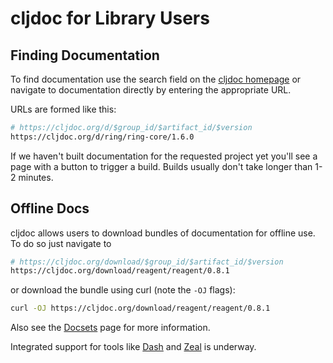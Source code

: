 # cljdoc for Library Users

## Finding Documentation

To find documentation use the search field on the [cljdoc homepage](https://cljdoc.org)
or navigate to documentation directly by entering the appropriate URL.

URLs are formed like this:

```sh
# https://cljdoc.org/d/$group_id/$artifact_id/$version
https://cljdoc.org/d/ring/ring-core/1.6.0
```

If we haven't built documentation for the requested project yet you'll
see a page with a button to trigger a build. Builds usually don't take
longer than 1-2 minutes.

## Offline Docs

cljdoc allows users to download bundles of documentation for offline use. To do so just navigate to

```sh
# https://cljdoc.org/download/$group_id/$artifact_id/$version
https://cljdoc.org/download/reagent/reagent/0.8.1
```

or download the bundle using curl (note the `-OJ` flags):

```sh
curl -OJ https://cljdoc.org/download/reagent/reagent/0.8.1
```

Also see the [Docsets](/doc/docsets.md) page for more information.

Integrated support for tools like [Dash](https://kapeli.com/dash) and
[Zeal](https://zealdocs.org/) is underway.
